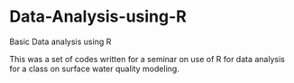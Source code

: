 # Data-Analysis-using-R
Basic Data analysis using R

This was a set of codes written for a seminar on use of R for data analysis for a class on surface water quality modeling.
